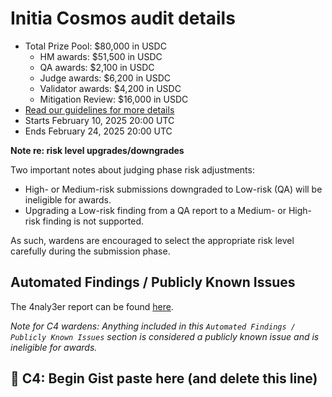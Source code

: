 # Initia Cosmos audit details
- Total Prize Pool: $80,000 in USDC
  - HM awards: $51,500 in USDC
  - QA awards: $2,100 in USDC
  - Judge awards: $6,200 in USDC
  - Validator awards: $4,200 in USDC
  - Mitigation Review: $16,000 in USDC
- [Read our guidelines for more details](https://docs.code4rena.com/roles/wardens)
- Starts February 10, 2025 20:00 UTC
- Ends February 24, 2025 20:00 UTC

**Note re: risk level upgrades/downgrades**

Two important notes about judging phase risk adjustments: 
- High- or Medium-risk submissions downgraded to Low-risk (QA) will be ineligible for awards.
- Upgrading a Low-risk finding from a QA report to a Medium- or High-risk finding is not supported.

As such, wardens are encouraged to select the appropriate risk level carefully during the submission phase.

## Automated Findings / Publicly Known Issues

The 4naly3er report can be found [here](https://github.com/code-423n4/2025-02-initia/blob/main/4naly3er-report.md).

_Note for C4 wardens: Anything included in this `Automated Findings / Publicly Known Issues` section is considered a publicly known issue and is ineligible for awards._
## 🐺 C4: Begin Gist paste here (and delete this line)



